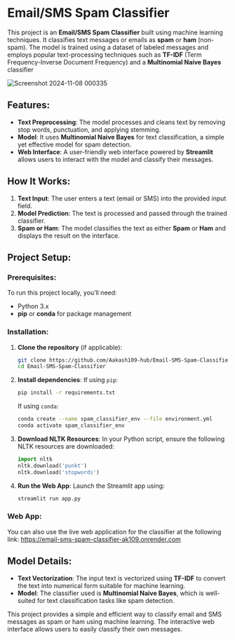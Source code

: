 # Email/SMS Spam Classifier

This project is an **Email/SMS Spam Classifier** built using machine learning techniques. It classifies text messages or emails as **spam** or **ham** (non-spam). The model is trained using a dataset of labeled messages and employs popular text-processing techniques such as **TF-IDF** (Term Frequency-Inverse Document Frequency) and a **Multinomial Naive Bayes** classifier

![Screenshot 2024-11-08 000335](https://github.com/user-attachments/assets/1be6b6da-82d4-4532-a925-a9c7bbdae938)


## Features:
- **Text Preprocessing**: The model processes and cleans text by removing stop words, punctuation, and applying stemming.
- **Model**: It uses **Multinomial Naive Bayes** for text classification, a simple yet effective model for spam detection.
- **Web Interface**: A user-friendly web interface powered by **Streamlit** allows users to interact with the model and classify their messages.

## How It Works:
1. **Text Input**: The user enters a text (email or SMS) into the provided input field.
2. **Model Prediction**: The text is processed and passed through the trained classifier.
3. **Spam or Ham**: The model classifies the text as either **Spam** or **Ham** and displays the result on the interface.

## Project Setup:

### Prerequisites:
To run this project locally, you’ll need:
- Python 3.x
- **pip** or **conda** for package management

### Installation:

1. **Clone the repository** (if applicable):
   ```bash
   git clone https://github.com/Aakash109-hub/Email-SMS-Spam-Classifier.git
   cd Email-SMS-Spam-Classifier
   ```

2. **Install dependencies**:
   If using `pip`:
   ```bash
   pip install -r requirements.txt
   ```

   If using `conda`:
   ```bash
   conda create --name spam_classifier_env --file environment.yml
   conda activate spam_classifier_env
   ```

3. **Download NLTK Resources**:
   In your Python script, ensure the following NLTK resources are downloaded:
   ```python
   import nltk
   nltk.download('punkt')
   nltk.download('stopwords')
   ```

4. **Run the Web App**:
   Launch the Streamlit app using:
   ```bash
   streamlit run app.py
   ```

### Web App:
You can also use the live web application for the classifier at the following link:
https://email-sms-spam-classifier-ak109.onrender.com

## Model Details:
- **Text Vectorization**: The input text is vectorized using **TF-IDF** to convert the text into numerical form suitable for machine learning.
- **Model**: The classifier used is **Multinomial Naive Bayes**, which is well-suited for text classification tasks like spam detection.


This project provides a simple and efficient way to classify email and SMS messages as spam or ham using machine learning. The interactive web interface allows users to easily classify their own messages.
